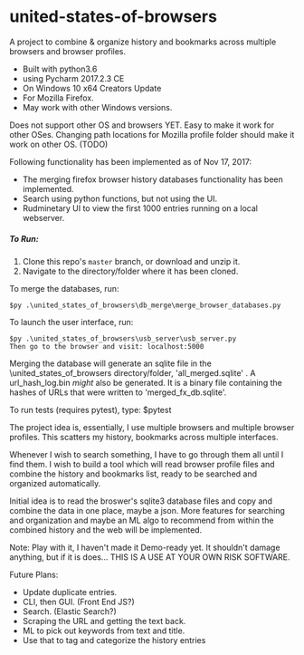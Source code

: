 # united-states-of-browsers
A project to combine &amp; organize history and bookmarks across multiple browsers and browser profiles.



 - Built with python3.6
 - using Pycharm 2017.2.3 CE
 - On Windows 10 x64 Creators Update
 - For Mozilla Firefox.
 - May work with other Windows versions.

Does not support other OS and browsers YET. Easy to make it work for other OSes.
Changing path locations for Mozilla profile folder should make it work on other OS. (TODO)

Following functionality has been implemented as of Nov 17, 2017:
 - The merging firefox browser history databases functionality has been implemented.
 - Search using python functions, but not using the UI.
 - Rudminetary UI to view the first 1000 entries running on a local webserver.

##### To Run:
1. Clone this repo's `master` branch,  or download and unzip it.
2. Navigate to the directory/folder where it has been cloned.

To merge the databases, run:

    $py .\united_states_of_browsers\db_merge\merge_browser_databases.py

To launch the user interface, run:

    $py .\united_states_of_browsers\usb_server\usb_server.py
    Then go to the browser and visit: localhost:5000

Merging the database will generate an sqlite file in the \united_states_of_browsers directory/folder, 'all_merged.sqlite' .
A url_hash_log.bin _might_ also be generated. It is a binary file containing the hashes of URLs that were written to 'merged_fx_db.sqlite'.

To run tests (requires pytest), type:
$pytest

The project idea is, essentially, I use multiple browsers and multiple browser profiles. This scatters my history, bookmarks across multiple interfaces. 

Whenever I wish to search something, I have to go through them all until I find them. I wish to build a tool which will read browser profile files and combine the history and bookmarks list, ready to be searched and organized automatically.

Initial idea is to read the broswer's sqlite3 database files and copy and combine the data in one place, maybe a json. More features for searching and organization and maybe an ML algo to recommend from within the combined history and the web will be implemented.

Note: Play with it, I haven't made it Demo-ready yet.
It shouldn't damage anything, but if it is does...
THIS IS A USE AT YOUR OWN RISK SOFTWARE.


Future Plans:

 - Update duplicate entries.
 - CLI, then GUI. (Front End JS?)
 - Search. (Elastic Search?)
 - Scraping the URL and getting the text back.
 - ML to pick out keywords from text and title.
 - Use that to tag and categorize the history entries
